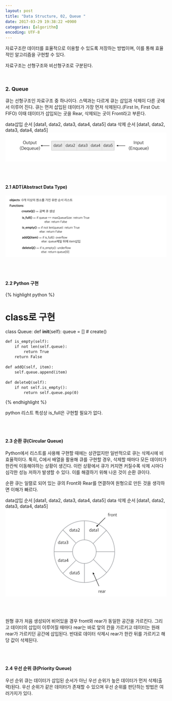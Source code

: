 ```yaml
---
layout: post
title: "Data Structure, 02, Queue "
date: 2017-03-29 19:38:22 +0900
categories: [algorithm]
encoding: UTF-8
---
```


자료구조란 데이터를 효율적으로 이용할 수 있도록 저장하는 방법이며,
이를 통해 효율적인 알고리즘을 구현할 수 있다. 

자료구조는 선형구조와 비선형구조로 구분된다. 

<br/>


### 2. Queue

큐는 선형구조인 자료구조 중 하나이다. 스택과는 다르게 큐는 삽입과 삭제이 다른 곳에서 이루어 진다. 
큐는 먼저 삽입된 데이터가 가장 먼저 삭제된다.(First In, First Out: FIFO) 이때 데이터가 삽입되는 곳을 Rear, 
삭제되는 곳이 Front라고 부른다.

data삽입 순서 [data1, data2, data3, data4, data5]
data 삭제 순서 [data1, data2, data3, data4, data5]
![branch Image](https://raw.githubusercontent.com/lee-seul/lee-seul.github.com/master/static/img/_posts/queue.png)


<br/>
<br/>

#### 2.1 ADT(Abstract Data Type)

![branch Image](https://raw.githubusercontent.com/lee-seul/lee-seul.github.com/master/static/img/_posts/queueADT.png)


<br/>
<br/>


#### 2.2 Python 구현

{% highlight python %}

# class로 구현

class Queue:
    def __init__(self):
        queue = [] # create()

    def is_empty(self):
        if not len(self.queue):
            return True
        return False
    
    def addQ(self, item):
        self.queue.append(item) 

    def deleteQ(self):
        if not self.is_empty():
            return self.queue.pop(0)


{% endhighlight %}

python 리스트 특성상 is_full은 구현할 필요가 없다. 

<br/>
<br/>


#### 2.3 순환 큐(Circular Queue)

Python에서 리스트를 사용해 구현할 때에는 상관없지만 일반적으로 큐는 삭제시에 비효율적이다. 툭히, C에서 배열을 활용해 큐를 구현할 경우, 삭제할 때마다 모든 데이터가 한칸씩 이동해야하는 상황이 생긴다. 이런 상황에서 큐가 커지면 커질수록 삭제 시마다 심각한 성능 저하가 발생할 수 있다. 이를 해결하기 위해
나온 것이 순환 큐이다. 

순환 큐는 일렬로 되어 있는 큐의 Front와 Rear를 연결하여 원형으로 만든 것을 생각하면 이해가 빠르다.

data삽입 순서 [data1, data2, data3, data4, data5]
data 삭제 순서 [data1, data2, data3, data4, data5]
![branch Image](https://raw.githubusercontent.com/lee-seul/lee-seul.github.com/master/static/img/_posts/circular.png)

<br/>
<br/>

원형 큐가 처음 생성되어 비어있을 경우 front와 rear가 동일한 공간을 가르킨다. 그리고 데이터의 삽입이 이루어질 때마다 
rear는 바로 앞의 칸을 가르키고 데이터는 원래 rear가 가르키던 공간에 삽입된다. 반대로 데이터 삭제시 rear가 한칸 뒤를 가르키고
해당 값이 삭제된다.

<br/>
<br/>

#### 2.4 우선 순위 큐(Priority Queue)

우선 순위 큐는 데이터가 삽입된 순서가 아닌 우선 순위가 높은 데이터가 먼저 삭제(출력)된다. 우선 순위가 같은 데이터가 존재할 수 있으며
우선 순위를 판단하는 방법은 여러가지가 있다.

<br/>
<br/>




